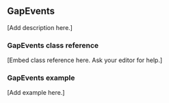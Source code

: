 ## GapEvents

[Add description here.]

### GapEvents class reference

[Embed class reference here. Ask your editor for help.]

### GapEvents example

[Add example here.]
